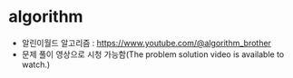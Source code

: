 # algorithm

- 알린이월드 알고리즘 : https://www.youtube.com/@algorithm_brother
- 문제 풀이 영상으로 시청 가능함(The problem solution video is available to watch.)